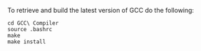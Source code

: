 To retrieve and build the latest version of GCC do the following:

```
cd GCC\ Compiler
source .bashrc
make
make install
```

